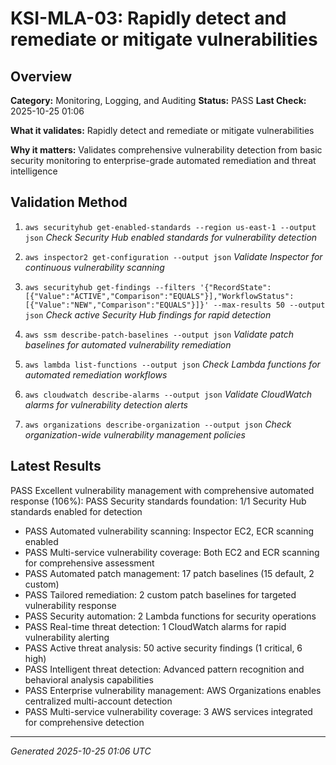 # KSI-MLA-03: Rapidly detect and remediate or mitigate vulnerabilities

## Overview

**Category:** Monitoring, Logging, and Auditing
**Status:** PASS
**Last Check:** 2025-10-25 01:06

**What it validates:** Rapidly detect and remediate or mitigate vulnerabilities

**Why it matters:** Validates comprehensive vulnerability detection from basic security monitoring to enterprise-grade automated remediation and threat intelligence

## Validation Method

1. `aws securityhub get-enabled-standards --region us-east-1 --output json`
   *Check Security Hub enabled standards for vulnerability detection*

2. `aws inspector2 get-configuration --output json`
   *Validate Inspector for continuous vulnerability scanning*

3. `aws securityhub get-findings --filters '{"RecordState":[{"Value":"ACTIVE","Comparison":"EQUALS"}],"WorkflowStatus":[{"Value":"NEW","Comparison":"EQUALS"}]}' --max-results 50 --output json`
   *Check active Security Hub findings for rapid detection*

4. `aws ssm describe-patch-baselines --output json`
   *Validate patch baselines for automated vulnerability remediation*

5. `aws lambda list-functions --output json`
   *Check Lambda functions for automated remediation workflows*

6. `aws cloudwatch describe-alarms --output json`
   *Validate CloudWatch alarms for vulnerability detection alerts*

7. `aws organizations describe-organization --output json`
   *Check organization-wide vulnerability management policies*

## Latest Results

PASS Excellent vulnerability management with comprehensive automated response (106%): PASS Security standards foundation: 1/1 Security Hub standards enabled for detection
- PASS Automated vulnerability scanning: Inspector EC2, ECR scanning enabled
- PASS Multi-service vulnerability coverage: Both EC2 and ECR scanning for comprehensive assessment
- PASS Automated patch management: 17 patch baselines (15 default, 2 custom)
- PASS Tailored remediation: 2 custom patch baselines for targeted vulnerability response
- PASS Security automation: 2 Lambda functions for security operations
- PASS Real-time threat detection: 1 CloudWatch alarms for rapid vulnerability alerting
- PASS Active threat analysis: 50 active security findings (1 critical, 6 high)
- PASS Intelligent threat detection: Advanced pattern recognition and behavioral analysis capabilities
- PASS Enterprise vulnerability management: AWS Organizations enables centralized multi-account detection
- PASS Multi-service vulnerability coverage: 3 AWS services integrated for comprehensive detection

---
*Generated 2025-10-25 01:06 UTC*